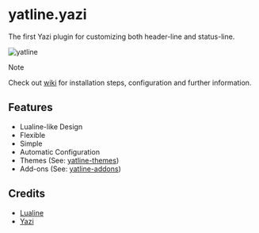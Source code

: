 # yatline.yazi

The first Yazi plugin for customizing both header-line and status-line.

![yatline](https://github.com/user-attachments/assets/61013ec8-7fd9-42df-a9f4-f254663871fe)

> [!NOTE]
> Check out [wiki](https://github.com/imsi32/yatline.yazi/wiki) for installation steps, configuration and further information.

## Features

- Lualine-like Design
- Flexible
- Simple
- Automatic Configuration
- Themes (See: [yatline-themes](https://github.com/imsi32/yatline-themes))
- Add-ons (See: [yatline-addons](https://github.com/imsi32/yatline-addons))

## Credits

- [Lualine](https://github.com/nvim-lualine/lualine.nvim)
- [Yazi](https://github.com/sxyazi/yazi)

